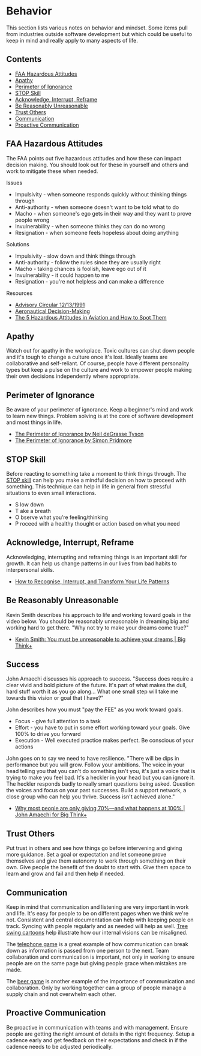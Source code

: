 # Behavior

This section lists various notes on behavior and mindset. Some items pull from industries outside software development but which could be useful to keep in mind and really apply to many aspects of life.

## Contents

- [FAA Hazardous Attitudes](#faa-hazardous-attitudes)
- [Apathy](#apathy)
- [Perimeter of Ignorance](#perimeter-of-ignorance)
- [STOP Skill](#stop-skill)
- [Acknowledge, Interrupt, Reframe](#acknowledge-interrupt-reframe)
- [Be Reasonably Unreasonable](#be-reasonably-unreasonable)
- [Trust Others](#trust-others)
- [Communication](#communication)
- [Proactive Communication](#proactive-communication)

## FAA Hazardous Attitudes

The FAA points out five hazardous attitudes and how these can impact decision making. You should look out for these in yourself and others and work to mitigate these when needed.

Issues

- Impulsivity - when someone responds quickly without thinking things through
- Anti-authority - when someone doesn't want to be told what to do
- Macho - when someone's ego gets in their way and they want to prove people wrong
- Invulnerability - when someone thinks they can do no wrong
- Resignation - when someone feels hopeless about doing anything

Solutions

- Impulsivity - slow down and think things through
- Anti-authority - follow the rules since they are usually right
- Macho - taking chances is foolish, leave ego out of it
- Invulnerability - it could happen to me
- Resignation - you're not helpless and can make a difference

Resources

- [Advisory Circular 12/13/1991](https://www.faa.gov/documentLibrary/media/Advisory_Circular/AC_60-22.pdf)
- [Aeronautical Decision-Making](https://www.faa.gov/sites/faa.gov/files/04_phak_ch2.pdf)
- [The 5 Hazardous Attitudes in Aviation and How to Spot Them](https://pilotinstitute.com/aviation-hazardous-attitudes/)

## Apathy

Watch out for apathy in the workplace. Toxic cultures can shut down people and it's tough to change a culture once it's lost. Ideally teams are collaborative and self-reliant. Of course, people have different personality types but keep a pulse on the culture and work to empower people making their own decisions independently where appropriate.

## Perimeter of Ignorance

Be aware of your perimeter of ignorance. Keep a beginner's mind and work to learn new things. Problem solving is at the core of software development and most things in life.

- [The Perimeter of Ignorance by Neil deGrasse Tyson](https://neildegrassetyson.com/essays/2005-11-the-perimeter-of-ignorance/)
- [The Perimeter of Ignorance by Simon Pridmore](https://xray-mag.com/content/perimeter-ignorance)

## STOP Skill

Before reacting to something take a moment to think things through. The [STOP skill](https://www.charliehealth.com/post/what-is-the-dbt-stop-skill) can help you make a mindful decision on how to proceed with something. This technique can help in life in general from stressful situations to even small interactions.

- S low down
- T ake a breath
- O bserve what you’re feeling/thinking
- P roceed with a healthy thought or action based on what you need

## Acknowledge, Interrupt, Reframe

Acknowledging, interrupting and reframing things is an important skill for growth. It can help us change patterns in our lives from bad habits to interpersonal skills.

- [How to Recognise, Interrupt, and Transform Your Life Patterns](https://layinkasanni.com/how-to-recognise-interrupt-and-transform-your-life-patterns)

## Be Reasonably Unreasonable

Kevin Smith describes his approach to life and working toward goals in the video below. You should be reasonably unreasonable in dreaming big and working hard to get there. "Why not try to make your dreams come true?"

- [Kevin Smith: You must be unreasonable to achieve your dreams | Big Think+](https://www.youtube.com/watch?v=j-55ZnCcNIs)

## Success

John Amaechi discusses his approach to success. "Success does require a clear vivid and bold picture of the future. It's part of what makes the dull, hard stuff worth it as you go along... What one small step will take me towards this vision or goal that I have?"

John describes how you must "pay the FEE" as you work toward goals.

- Focus - give full attention to a task
- Effort - you have to put in some effort working toward your goals. Give 100% to drive you forward
- Execution - Well executed practice makes perfect. Be conscious of your actions

John goes on to say we need to have resilience. "There will be dips in performance but you will grow. Follow your ambitions.
The voice in your head telling you that you can't do something isn't you, it's just a voice that is trying to make you feel bad. It's a heckler in your head but you can ignore it. The heckler responds badly to really smart questions being asked. Question the voices and focus on your past successes. Build a support network, a close group who can help you thrive. Success isn't achieved alone."

- [Why most people are only giving 70%—and what happens at 100% | John Amaechi for Big Think+](https://www.youtube.com/watch?v=KYs3M_qB6hs)

## Trust Others

Put trust in others and see how things go before intervening and giving more guidance. Set a goal or expectation and let someone prove themselves and give them autonomy to work through something on their own. Give people the benefit of the doubt to start with. Give them space to learn and grow and fail and then help if needed.

## Communication

Keep in mind that communication and listening are very important in work and life. It's easy for people to be on different pages when we think we're not. Consistent and central documentation can help with keeping people on track. Syncing with people regularly and as needed will help as well. [Tree swing cartoons](https://en.wikipedia.org/wiki/Tree_swing_cartoon) help illustrate how our internal visions can be misaligned.

The [telephone game](https://en.wikipedia.org/wiki/Telephone_game) is a great example of how communication can break down as information is passed from one person to the next. Team collaboration and communication is important, not only in working to ensure people are on the same page but giving people grace when mistakes are made.

The [beer game](https://en.wikipedia.org/wiki/Beer_distribution_game) is another example of the importance of communication and collaboration. Only by working together can a group of people manage a supply chain and not overwhelm each other.

## Proactive Communication

Be proactive in communication with teams and with management. Ensure people are getting the right amount of details in the right frequency. Setup a cadence early and get feedback on their expectations and check in if the cadence needs to be adjusted periodically.
